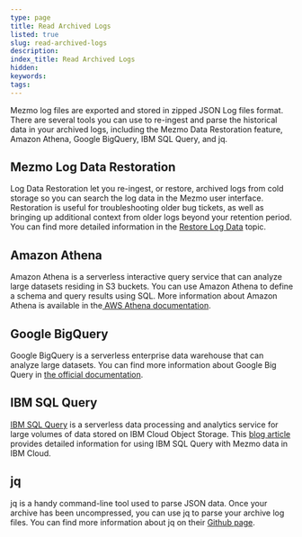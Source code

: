 ```yaml
---
type: page
title: Read Archived Logs
listed: true
slug: read-archived-logs
description: 
index_title: Read Archived Logs
hidden: 
keywords: 
tags: 
---
```


Mezmo log files are exported and stored in zipped JSON Log files format. There are several tools you can use to re-ingest and parse the historical data in your archived logs, including the Mezmo Data Restoration feature, Amazon Athena, Google BigQuery, IBM SQL Query, and jq. 

## Mezmo Log Data Restoration

Log Data Restoration let you re-ingest, or restore, archived logs from cold storage so you can search the log data in the Mezmo user interface. Restoration is useful for troubleshooting older bug tickets, as well as bringing up additional context from older logs beyond your retention period. You can find more detailed information in the [Restore Log Data](/docs/data-restoration) topic. 

## Amazon Athena

Amazon Athena is a serverless interactive query service that can analyze large datasets residing in S3 buckets. You can use Amazon Athena to define a schema and query results using SQL. More information about Amazon Athena is available in the[ AWS Athena documentation](https://aws.amazon.com/athena/).

## Google BigQuery

Google BigQuery is a serverless enterprise data warehouse that can analyze large datasets. You can find more information about Google Big Query in [the official documentation](https://cloud.google.com/bigquery/). 

## IBM SQL Query

[IBM SQL Query](https://www.ibm.com/cloud/sql-query) is a serverless data processing and analytics service for large volumes of data stored on IBM Cloud Object Storage. This [blog article](https://www.ibm.com/blog/analyze-logdna-log-data-on-ibm-cloud-object-storage-using-ibm-cloud-sql-query/) provides detailed information for using IBM SQL Query with Mezmo data in IBM Cloud.

## jq

jq is a handy command-line tool used to parse JSON data. Once your archive has been uncompressed, you can use jq to parse your archive log files. You can find more information about jq on their [Github page](https://stedolan.github.io/jq/).